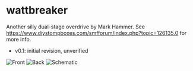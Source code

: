wattbreaker
================

Another silly dual-stage overdrive by Mark Hammer. 
See https://www.diystompboxes.com/smfforum/index.php?topic=126135.0 for more info.

* v0.1: initial revision, unverified

![Front](https://raw.githubusercontent.com/rockola/aceitera/master/images/wattbreaker-v0.1-front.png)
![Back](https://raw.githubusercontent.com/rockola/aceitera/master/images/wattbreaker-v0.1-back.png)
![Schematic](https://raw.githubusercontent.com/rockola/aceitera/master/images/wattbreaker-v0.1-schematic.png)
